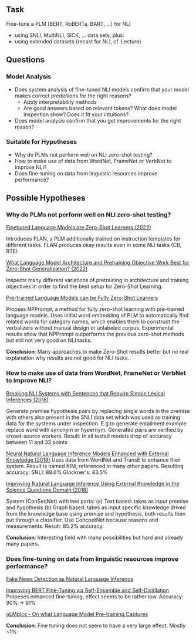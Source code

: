 ## Task

Fine-tune a PLM (BERT, RoBERTa, BART, ...) for NLI
 - using SNLI, MultiNLI, SICK, ... data sets, plus:
 - using extended datasets (recast for NLI, cf. Lecture)

## Questions

### Model Analysis
 - Does system analysis of fine-tuned NLI models confirm that your model makes correct predictions for the right reasons?
    - Apply interpretability methods
    - Are good answers based on relevant tokens? What does model inspection show? Does it fit your intuitions?
 - Does model analysis confirm that you get improvements for the right reason?

### Suitable for Hypotheses 
 - Why do PLMs not perform well on NLI zero-shot testing?
 - How to make use of data from WordNet, FrameNet or VerbNet to improve NLI?
 - Does fine-tuning on data from linguistic resources improve performance?

## Possible Hypotheses
### Why do PLMs not perform well on NLI zero-shot testing?
[Finetuned Language Models are Zero-Shot Learners (2022)](https://arxiv.org/pdf/2109.01652.pdf)

Introduces FLAN, a PLM additionally trained on instruction templates for different tasks. FLAN produces okay results even in some NLI tasks (CB, RTE)

[What Language Model Architecture and Pretraining Objective Work Best for Zero-Shot Generalization? (2022)](https://proceedings.mlr.press/v162/wang22u/wang22u.pdf)

Inspects many different variations of pretraining in architecture and training objectives in order to find the best setup for Zero-Shot Learning.

[Pre-trained Language Models can be Fully Zero-Shot Learners](https://arxiv.org/pdf/2212.06950.pdf)

Propses NPPrompt, a method for fully zero-shot learning with pre-trained language models. Uses initial word embedding of PLM to automatically find related words for category names, which enables them to construct the verbalizers without manual design or unlabeled corpus. Experimental results show that NPPrompt outperforms the previous zero-shot methods but still not very good on NLI tasks.

**Conclusion**: Many approaches to make Zero-Shot results better but no real explanation why results are not good for NLI tasks.

### How to make use of data from WordNet, FrameNet or VerbNet to improve NLI?
[Breaking NLI Systems with Sentences that Require Simple Lexical Inferences (2018)](https://aclanthology.org/P18-2103/)

Generate premise hypothesis pairs by replacing single words in the premise with others also present in the SNLI data set which was used as training data for the systems under inspection. E.g.to generate entailment example replace word with synonym or hypernym. Generated pairs are verified by crowd-source workers. Result: In all tested models drop of accuracy between 11 and 33 points

[Neural Natural Language Inference Models Enhanced with External Knowledge (2018)](https://arxiv.org/pdf/1711.04289.pdf)
Uses data from WordNet and TransE to enhance their system. Result is named KIM, referenced in many other papers. Resulting accuracy: SNLI: 88.6% Glockner's: 83.5%

[Improving Natural Language Inference Using External Knowledge in the Science Questions Domain (2018)](https://ojs.aaai.org/index.php/AAAI/article/view/4705)

System (ConSeqNet) with two parts: (a) Text based: takes as input premise and hypothesis (b) Graph based: takes as input specific knowledge drived from the knowledge base using premise and hypothesis, both results then put through a classifier. Use ConcpetNet because reasons and measurements. Result: 85.2% accuracy.

**Conclusion**: Interesting field with many possibilities but hard and already many papers.

### Does fine-tuning on data from linguistic resources improve performance?
[Fake News Detection as Natural Language Inference](https://arxiv.org/pdf/1907.07347.pdf)

[Improving BERT Fine-Tuning via Self-Ensemble and Self-Distillation](https://arxiv.org/pdf/2002.10345.pdf)
Propeses enhanced fine-tuning, effect seems to be rather low. Accuracy: 90% -> 91%

[oLMpics - On what Language Model Pre-training Captures](https://arxiv.org/pdf/1912.13283.pdf)

**Conclusion**: Fine tuning does not seem to have a very large effect. Mostly ~1%

